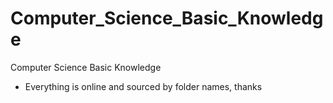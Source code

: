 # Computer_Science_Basic_Knowledge
Computer Science Basic Knowledge
- Everything is online and sourced by folder names, thanks
